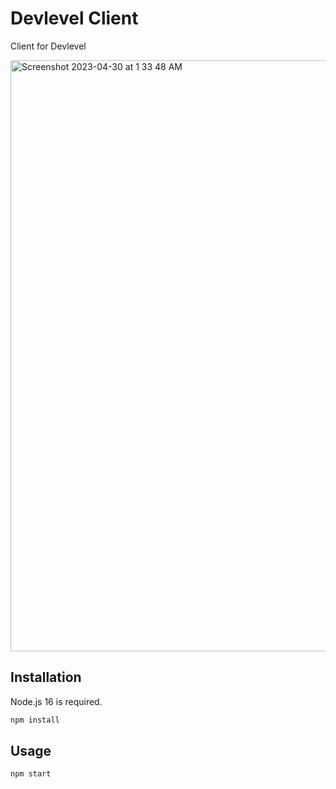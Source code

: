 # Devlevel Client

Client for Devlevel

<img width="946" alt="Screenshot 2023-04-30 at 1 33 48 AM" src="https://user-images.githubusercontent.com/104475739/235313520-eebcf9f3-d095-4db4-975e-465d8f1b21ac.png">

## Installation

Node.js 16 is required.

```bash
npm install
```

## Usage

```bash
npm start
```
